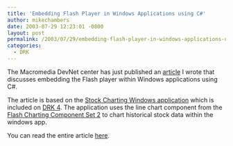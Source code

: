 ```yaml
---
title: 'Embedding Flash Player in Windows Applications using C#'
author: mikechambers
date: 2003-07-29 12:23:01 -0800
layout: post
permalink: /2003/07/29/embedding-flash-player-in-windows-applications-using-c/
categories:
  - DRK
---
```



The Macromedia DevNet center has just published an [article][1] I wrote that discusses embedding the Flash player within Windows applications using C#.

The article is based on the [Stock Charting Windows application][2] which is included on [DRK 4][3]. The application uses the line chart component from the [Flash Charting Component Set 2][4] to chart historical stock data within the windows app.

You can read the entire article [here][1].

 [1]: http://www.macromedia.com/devnet/mx/flash/articles/stock_history.html
 [2]: http://www.macromedia.com/software/drk/productinfo/product_overview/volume4/sample_apps.html#stock_chart
 [3]: http://www.macromedia.com/go/drk4/
 [4]: http://www.macromedia.com/software/drk/productinfo/product_overview/volume4/flashmx.html